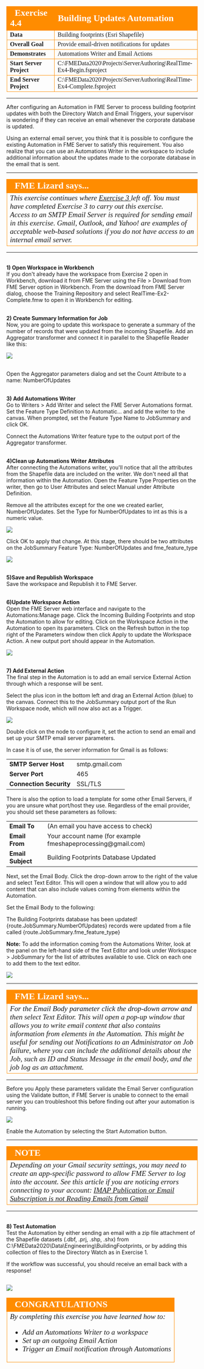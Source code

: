 <!--Instructor Notes-->

<!--Exercise Section-->


<table style="border-spacing: 0px;border-collapse: collapse;font-family:serif">
<tr>
<td width=25% style="vertical-align:middle;background-color:darkorange;border: 2px solid darkorange">
<i class="fa fa-cogs fa-lg fa-pull-left fa-fw" style="color:white;padding-right: 12px;vertical-align:text-top"></i>
<span style="color:white;font-size:x-large;font-weight: bold">Exercise 4.4</span>
</td>
<td style="border: 2px solid darkorange;background-color:darkorange;color:white">
<span style="color:white;font-size:x-large;font-weight: bold">Building Updates Automation</span>
</td>
</tr>

<tr>
<td style="border: 1px solid darkorange; font-weight: bold">Data</td>
<td style="border: 1px solid darkorange">Building footprints (Esri Shapefile)</td>
</tr>

<tr>
<td style="border: 1px solid darkorange; font-weight: bold">Overall Goal</td>
<td style="border: 1px solid darkorange">Provide email-driven notifications for updates</td>
</tr>

<tr>
<td style="border: 1px solid darkorange; font-weight: bold">Demonstrates</td>
<td style="border: 1px solid darkorange">Automations Writer and Email Actions</td>
</tr>

<tr>
<td style="border: 1px solid darkorange; font-weight: bold">Start Server Project</td>
<td style="border: 1px solid darkorange">C:\FMEData2020\Projects\ServerAuthoring\RealTime-Ex4-Begin.fsproject
</td>
</tr>

<tr>
<td style="border: 1px solid darkorange; font-weight: bold">End Server Project</td>
<td style="border: 1px solid darkorange">C:\FMEData2020\Projects\ServerAuthoring\RealTime-Ex4-Complete.fsproject</td>
</tr>

</table>

---

After configuring an Automation in FME Server to process building footprint updates with both the Directory Watch and Email Triggers, your supervisor is wondering if they can receive an email whenever the corporate database is updated.

Using an external email server, you think that it is possible to configure the existing Automation in FME Server to satisfy this requirement. You also realize that you can use an Automations Writer in the workspace to include additional information about the updates made to the corporate database in the email that is sent.

---

<!--Person X Says Section-->

<table style="border-spacing: 0px">
<tr>
<td style="vertical-align:middle;background-color:darkorange;border: 2px solid darkorange">
<i class="fa fa-quote-left fa-lg fa-pull-left fa-fw" style="color:white;padding-right: 12px;vertical-align:text-top"></i>
<span style="color:white;font-size:x-large;font-weight: bold;font-family:serif">FME Lizard says...</span>
</td>
</tr>

<tr>
<td style="border: 1px solid darkorange">
<span style="font-family:serif; font-style:italic; font-size:larger">
This exercise continues where <a href="https://s3.amazonaws.com/gitbook/Server-Authoring-2019/ServerAuthoring4RealTime/Exercise3.html
"> Exercise 3 </a> left off. You must have completed Exercise 3 to carry out this exercise.
<br>Access to an SMTP Email Server is required for sending email in this exercise. Gmail, Outlook, and Yahoo! are examples of acceptable web-based solutions if you do not have access to an internal email server.
</td>
</tr>
</table>

---
<br>**1) Open Workspace in Workbench**
<br>If you don't already have the workspace from Exercise 2 open in Workbench, download it from FME Server using the File > Download from FME Server option in Workbench. From the download from FME Server dialog, choose the Training Repository and select RealTime-Ex2-Complete.fmw to open it in Workbench for editing.

<br>**2) Create Summary Information for Job**
<br>Now, you are going to update this workspace to generate a summary of the number of records that were updated from the incoming Shapefile. Add an Aggregator transformer and connect it in parallel to the Shapefile Reader like this:

![](./Images/Img4.439.Ex4.Aggregator.png)

<br>Open the Aggregator parameters dialog and set the Count Attribute to a name: NumberOfUpdates

<br>**3) Add Automations Writer**
<br>Go to Writers > Add Writer and select the FME Server Automations format. Set the Feature Type Definition to Automatic... and add the writer to the canvas. When prompted, set the Feature Type Name to JobSummary and click OK.

Connect the Automations Writer feature type to the output port of the Aggregator transformer.

<br>**4)Clean up Automations Writer Attributes**
<br>After connecting the Automations writer, you'll notice that all the attributes from the Shapefile data are included on the writer. We don't need all that information within the Automation. Open the Feature Type Properties on the writer, then go to User Attributes and select Manual under Attribute Definition.

Remove all the attributes except for the one we created earlier, NumberOfUpdates. Set the Type for NumberOfUpdates to int as this is a numeric value.

![](./Images/Img4.440.Ex4.FeatureTypeDefinition.png)

Click OK to apply that change. At this stage, there should be two attributes on the JobSummary Feature Type: NumberOfUpdates and fme_feature_type

![](./Images/Img4.441.Ex4.FeatureTypeFinal.png)

<br>**5)Save and Republish Workspace**
<br>Save the workspace and Republish it to FME Server.

<br>**6)Update Workspace Action**
<br>Open the FME Server web interface and navigate to the Automations:Manage page. Click the Incoming Building Footprints and stop the Automation to allow for editing. Click on the Workspace Action in the Automation to open its parameters. Click on the Refresh button in the top right of the Parameters window then click Apply to update the Workspace Action. A new output port should appear in the Automation.

![](./Images/Img4.442.Ex4.NewOutput.png)

<br>**7) Add External Action**
<br>The final step in the Automation is to add an email service External Action through which a response will be sent.

Select the plus icon in the bottom left and drag an External Action (blue) to the canvas. Connect this to the JobSummary output port of the Run Workspace node, which will now also act as a Trigger.

![](./Images/Img4.430.Ex4.ConnectEmailActions.png)


Double click on the node to configure it, set the action to send an email and set up your SMTP email server parameters.

In case it is of use, the server information for Gmail is as follows:

<table style="border: 0px">

<tr>
<td style="font-weight: bold">SMTP Server Host</td>
<td style="">smtp.gmail.com</td>
</tr>

<tr>
<td style="font-weight: bold">Server Port</td>
<td style="">465</td>
</tr>

<tr>
<td style="font-weight: bold">Connection Security</td>
<td style="">SSL/TLS</td>
</tr>

</table>

There is also the option to load a template for some other Email Servers, if you are unsure what port/host they use.  Regardless of the email provider, you should set these parameters as follows:

<table style="border: 0px">
<tr>
<td style="font-weight: bold">Email To</td>
<td style="">(An email you have access to check)</td>
</tr>

<tr>
<td style="font-weight: bold">Email From</td>
<td style="">Your account name (for example fmeshapeprocessing@gmail.com)</td>
</tr>

<tr>
<td style="font-weight: bold">Email Subject</td>
<td style="">Building Footprints Database Updated</td>
</tr>

</table>

Next, set the Email Body. Click the drop-down arrow to the right of the value and select Text Editor. This will open a window that will allow you to add content that can also include values coming from elements within the Automation.

Set the Email Body to the following:

The Building Footprints database has been updated!
{route.JobSummary.NumberOfUpdates} records were updated from a file called {route.JobSummary.fme_feature_type}

**Note:** To add the information coming from the Automations Writer, look at the panel on the left-hand side of the Text Editor and look under Workspace > JobSummary for the list of attributes available to use. Click on each one to add them to the text editor.

![](./Images/Img4.443.Ex4.TextEditor.png)

---

<!--Person X Says Section-->

<table style="border-spacing: 0px">
<tr>
<td style="vertical-align:middle;background-color:darkorange;border: 2px solid darkorange">
<i class="fa fa-quote-left fa-lg fa-pull-left fa-fw" style="color:white;padding-right: 12px;vertical-align:text-top"></i>
<span style="color:white;font-size:x-large;font-weight: bold;font-family:serif">FME Lizard says...</span>
</td>
</tr>

<tr>
<td style="border: 1px solid darkorange">
<span style="font-family:serif; font-style:italic; font-size:larger">
For the Email Body parameter click the drop-down arrow and then select Text Editor. This will open a pop-up window that allows you to write email content that also contains information from elements in the Automation. This might be useful for sending out Notifications to an Administrator on Job failure, where you can include the additional details about the Job, such as ID and Status Message in the email body, and the job log as an attachment.
</td>
</tr>
</table>

---
Before you Apply these parameters validate the Email Server configuration using the Validate button, if FME Server is unable to connect to the email server you can troubleshoot this before finding out after your automation is running.

![](./Images/Img4.429.Ex4.ValidateEmailAction.png)

Enable the Automation by selecting the Start Automation button.

---
<!--Warning Section-->

<table style="border-spacing: 0px">
<tr>
<td style="vertical-align:middle;background-color:darkorange;border: 2px solid darkorange">
<i class="fa fa-exclamation-triangle fa-lg fa-pull-left fa-fw" style="color:white;padding-right: 12px;vertical-align:text-top"></i>
<span style="color:white;font-size:x-large;font-weight: bold;font-family:serif">NOTE</span>
</td>
</tr>

<tr>
<td style="border: 1px solid darkorange">
<span style="font-family:serif; font-style:italic; font-size:larger">
Depending on your Gmail security settings, you may need to create an app-specific password to allow FME Server to log into the account. See this article if you are noticing errors connecting to your account: <a href="https://knowledge.safe.com/articles/394/imap-publisher-not-reading-emails-from-gmail.html">IMAP Publication or Email Subscription is not Reading Emails from Gmail</a>
</span>
</td>
</tr>
</table>


---

<br>**8) Test Automation**
<br>Test the Automation by either sending an email with a zip file attachment of the Shapefile datasets (.dbf, .prj, .shp, .shx) from C:\FMEData2020\Data\Engineering\BuildingFootprints, or by adding this collection of files to the Directory Watch as in Exercise 1.

If the workflow was successful, you should receive an email back with a response!

![](./Images/Img4.429.1.Ex4.EmailResponse.png)
---

<!--Exercise Congratulations Section-->

<table style="border-spacing: 0px">
<tr>
<td style="vertical-align:middle;background-color:darkorange;border: 2px solid darkorange">
<i class="fa fa-thumbs-o-up fa-lg fa-pull-left fa-fw" style="color:white;padding-right: 12px;vertical-align:text-top"></i>
<span style="color:white;font-size:x-large;font-weight: bold;font-family:serif">CONGRATULATIONS</span>
</td>
</tr>

<tr>
<td style="border: 1px solid darkorange">
<span style="font-family:serif; font-style:italic; font-size:larger">
By completing this exercise you have learned how to:
<br>
<ul>
<li>Add an Automations Writer to a workspace</li>
<li>Set up an outgoing Email Action</li>
<li>Trigger an Email notification through Automations</li></ul>
</span>
</td>
</tr>
</table>
